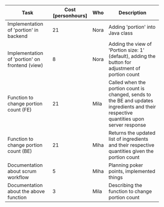 | Task                                         | Cost [personhours] | Who  | Description                                                                 |
|----------------------------------------------|-------------------|------|-----------------------------------------------------------------------------|
| Implementation of 'portion' in backend      | 21                | Nora | Adding 'portion' into Java class                                            |
| Implementation of 'portion' on frontend (view) | 8                 | Nora | Adding the view of 'Portion size: 1' (default), adding the button for adjustment of portion count |
| Function to change portion count (FE)       | 21                | Mila | Called when the portion count is changed, sends to the BE and updates ingredients and their respective quantities upon server response |
| Function to change portion count (BE)       | 21                | Miha | Returns the updated list of ingredients and their respective quantities given the portion count |
| Documentation about scrum workflow          | 5                 | Miha | Planning poker points, implemented things                                   |
| Documentation about the above function      | 3                 | Mila | Describing the function to change portion count                             |
